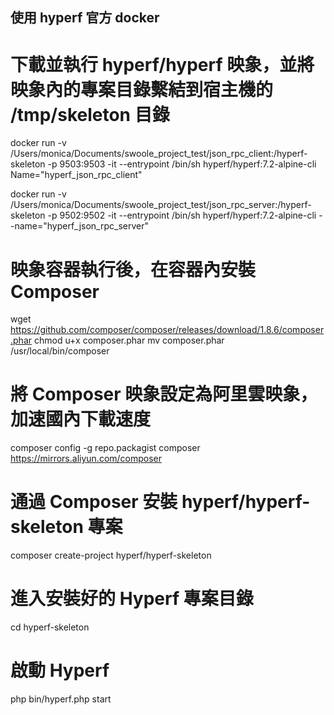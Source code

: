 ## 使用 hyperf 官方 docker

# 下載並執行 hyperf/hyperf 映象，並將映象內的專案目錄繫結到宿主機的 /tmp/skeleton 目錄
docker run -v /Users/monica/Documents/swoole_project_test/json_rpc_client:/hyperf-skeleton -p 9503:9503 -it --entrypoint /bin/sh hyperf/hyperf:7.2-alpine-cli Name="hyperf_json_rpc_client"

docker run -v /Users/monica/Documents/swoole_project_test/json_rpc_server:/hyperf-skeleton -p 9502:9502 -it --entrypoint /bin/sh hyperf/hyperf:7.2-alpine-cli --name="hyperf_json_rpc_server"



# 映象容器執行後，在容器內安裝 Composer
wget https://github.com/composer/composer/releases/download/1.8.6/composer.phar
chmod u+x composer.phar
mv composer.phar /usr/local/bin/composer
# 將 Composer 映象設定為阿里雲映象，加速國內下載速度
composer config -g repo.packagist composer https://mirrors.aliyun.com/composer

# 通過 Composer 安裝 hyperf/hyperf-skeleton 專案
composer create-project hyperf/hyperf-skeleton

# 進入安裝好的 Hyperf 專案目錄
cd hyperf-skeleton
# 啟動 Hyperf
php bin/hyperf.php start